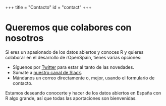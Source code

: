 +++
title = "Contacto"
id = "contact"
+++

# Queremos que colabores con nosotros

Si eres un apasionado de los datos abiertos y conoces R y quieres colaborar en el desarrollo de rOpenSpain, tienes varias opciones:

* Síguenos por [Twitter](https://twitter.com/rOpenSpain) para estar al tanto de las novedades.
* Súmate a [nuestro canal de Slack](https://ropenspain.slack.com/?redir=%2Fadmin%2Fshared_invites).
* Mándanos un correo directamente o, mejor, usando el formulario de contacto. 

Estamos deseando conocerte y hacer de los datos abiertos en España con R algo grande, así que todas las aportaciones son bienvenidas.
